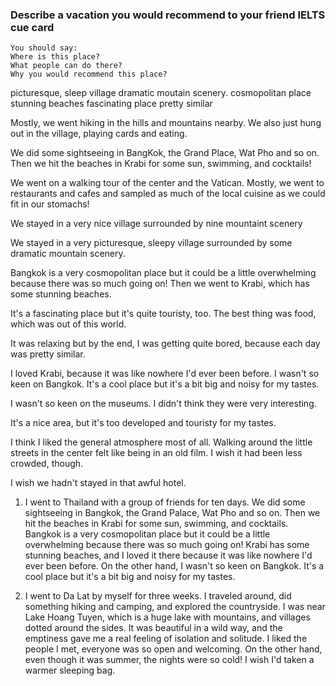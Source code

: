 ### Describe a vacation you would recommend to your friend IELTS cue card

```
You should say:
Where is this place?
What people can do there?
Why you would recommend this place?
```

picturesque, sleep village
dramatic moutain scenery.
cosmopolitan place
stunning beaches
fascinating place
pretty similar

Mostly, we went hiking in the hills and mountains nearby. We also just hung out in the village, playing cards and eating.

We did some sightseeing in BangKok, the Grand Place, Wat Pho and so on. Then we hit the beaches in Krabi for some sun, swimming, and cocktails!

We went on a walking tour of the center and the Vatican. Mostly, we went to restaurants and cafes and sampled as much of the local cuisine as we could fit in our stomachs!

We stayed in a very nice village surrounded by nine mountaint scenery

We stayed in a very picturesque, sleepy village surrounded by some dramatic mountain scenery.

Bangkok is a very cosmopolitan place but it could be a little overwhelming because there was so much going on! Then we went to Krabi, which has some stunning beaches.

It's a fascinating place but it's quite touristy, too. The best thing was food, which was out of this world.

It was relaxing but by the end, I was getting quite bored, because each day was pretty similar.

I loved Krabi, because it was like nowhere I'd ever been before. I wasn't so keen on Bangkok. It's a cool place but it's a bit big and noisy for my tastes.

I wasn't so keen on the museums. I didn't think they were very interesting.

It's a nice area, but it's too developed and touristy for my tastes.

I think I liked the general atmosphere most of all. Walking around the little streets in the center felt like being in an old film. I wish it had been less crowded, though.

I wish we hadn't stayed in that awful hotel.

1. I went to Thailand with a group of friends for ten days. We did some sightseeing in Bangkok, the Grand Palace, Wat Pho and so on. Then we hit the beaches in Krabi for some sun, swimming, and cocktails. Bangkok is a very cosmopolitan place but it could be a little overwhelming because there was so much going on! Krabi has some stunning beaches, and I loved it there because it was like nowhere I'd ever been before. On the other hand, I wasn't so keen on Bangkok. It's a cool place but it's a bit big and noisy for my tastes.

2. I went to Da Lat by myself for three weeks. I traveled around, did something hiking and camping, and explored the countryside. I was near Lake Hoang Tuyen, which is a huge lake with mountains, and villages dotted around the sides. It was beautiful in a wild way, and the emptiness gave me a real feeling of isolation and solitude. I liked the people I met, everyone was so open and welcoming. On the other hand, even though it was summer, the nights were so cold! I wish I'd taken a warmer sleeping bag.
